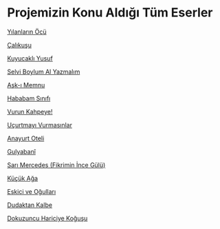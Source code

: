 # Projemizin Konu Aldığı Tüm Eserler
[Yılanların Öcü](eserler/yılanların_öcü)<br/>

[Çalıkuşu](eserler/çalıkuşu)<br/>

[Kuyucaklı Yusuf](eserler/kuyucaklı_yusuf)<br/>

[Selvi Boylum Al Yazmalım](eserler/selvi_boylum_al_yazmalım)<br/>

[Aşk-ı Memnu](localhost)<br/>

[Hababam Sınıfı](eserler/hababam_sınıfı)<br/>

[Vurun Kahpeye!](eserler/vurun_kahpeye)<br/>

[Uçurtmayı Vurmasınlar](eserler/uçurtmayı_vurmasınlar)<br/>

[Anayurt Oteli](eserler/anayurt_oteli)<br/>

[Gulyabanî](eserler/gulyabani)<br/>

[Sarı Mercedes (Fikrimin İnce Gülü)](eserler/sarı_mercedes)<br/>

[Küçük Ağa](eserler/küçük_ağa)<br/>

[Eskici ve Oğulları](eserler/eskici_ve_oğulları)<br/>

[Dudaktan Kalbe](eserler/dudaktan_kalbe)<br/>

[Dokuzuncu Hariciye Koğuşu](eserler/dokuzuncu_hariciye_koğuşu)

